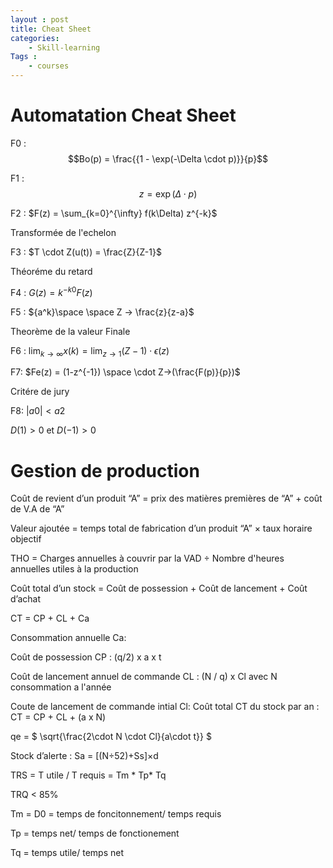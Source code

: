 ```yaml
---
layout : post
title: Cheat Sheet
categories: 
    - Skill-learning
Tags :
    - courses
---
```

 # Automatation Cheat Sheet

F0 : $$Bo(p) = \frac{{1 - \exp(-\Delta \cdot p)}}{p}$$

F1 : $$z = \exp(\Delta \cdot p)$$

F2 : $F(z) = \sum_{k=0}^{\infty} f(k\Delta) z^{-k}$

Transformée de l'echelon

F3 : $T \cdot Z(u(t)) = \frac{Z}{Z-1}$

Théoréme du retard 

F4 : $G(z) = k^{-k0}F(z)$

F5 : ${a^k}\space \space Z -> \frac{z}{z-a}$

Theorème de la valeur Finale

F6 : $\lim_{{k \to \infty}} x(k) = \lim_{{z\to 1}}(Z-1) \cdot \epsilon(z)$

F7: $Fe(z) = (1-z^{-1}) \space \cdot  Z->(\frac{F(p)}{p})$

Critére de jury

F8:
$|a0|<a2$

$D(1)> 0$ et $D(-1)>0$


# Gestion de production

Coût de revient d’un produit “A” = prix des matières premières de “A” + coût de V.A de “A”

Valeur ajoutée = temps total de fabrication d’un produit “A” × taux horaire objectif

THO = Charges annuelles à couvrir par la VAD ÷ Nombre d'heures annuelles utiles à la production





Coût total d’un stock = Coût de possession + Coût de lancement + Coût d’achat 

CT = CP + CL + Ca


Consommation annuelle Ca:

Coût de possession CP :  (q/2) x a x t

Coût de lancement annuel de commande CL : (N / q) x Cl avec N consommation a l'année

Coute de lancement de commande intial Cl:
Coût total CT du stock par an : CT = CP + CL + (a x N)


qe = $ \sqrt{\frac{2\cdot N \cdot Cl}{a\cdot t}} $





Stock d’alerte : Sa = [(N÷52)+Ss]×d


TRS = T utile / T requis = Tm * Tp* Tq

TRQ < 85%

Tm = D0 = temps de foncitonnement/ temps requis

Tp = temps net/ temps de fonctionement

Tq = temps utile/ temps net


<script src="https://polyfill.io/v3/polyfill.min.js?features=es6"></script>
<script id="MathJax-script" async src="https://cdn.jsdelivr.net/npm/mathjax@3/es5/tex-mml-chtml.js"></script>
